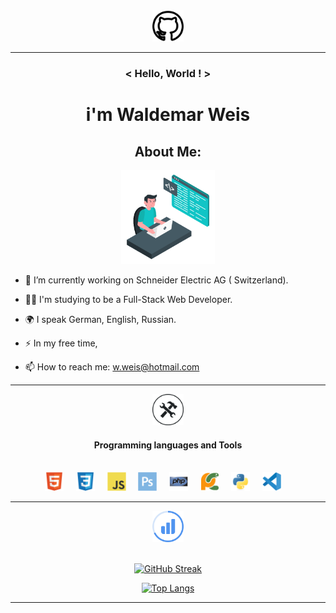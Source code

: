 <div align='center'><img src='icons/2111612.png' width='50px'></div>
           
***

### <div align='center'>< Hello, World ! ></div>

# <div align='center'>i'm Waldemar Weis</div>


 ##  <div align='center'>About Me:</div>
<div align='center'><img src='gifs/giphy.gif' width='150px' height='150px'></div>

-  🔭 I’m currently working on Schneider Electric AG ( Switzerland).

- :man_technologist: I'm studying to be a Full-Stack Web Developer.

-  :earth_africa: I speak German, English, Russian.

- :zap: In my free time,

- 📫 How to reach me: w.weis@hotmail.com


***

<div align='center'><img src='icons/operated-tools.png' width='50px' ></div>

#### <div align='center'>Programming languages and Tools</div>

<br>

<div align='center'>
<img src='icons/html5-original.svg' width='30px'>&nbsp;&nbsp;&nbsp;&nbsp;
<img src='icons/css3-original.svg' width='30px'>&nbsp;&nbsp;&nbsp;&nbsp;
<img src='icons/javascript-original.svg' width='30px'>&nbsp;&nbsp;&nbsp;&nbsp;
<img src='icons/photoshop-plain.svg' width='30px'>&nbsp;&nbsp;&nbsp;&nbsp;
<img src='icons/php-original.svg' width='30px'>&nbsp;&nbsp;&nbsp;&nbsp;
<img src='icons/pycharm-original.svg' width='30px'>&nbsp;&nbsp;&nbsp;&nbsp;
<img src='icons/python-original.svg' width='30px'>&nbsp;&nbsp;&nbsp;&nbsp;
<img src='icons/vscode-original.svg' width='30px'>&nbsp;&nbsp;&nbsp;&nbsp;
</div>

***
<div align='center'>
    <img src='icons/Stats.svg' width='50px'>
</div>

<br>

<div align='center'>

[![GitHub Streak](http://github-readme-streak-stats.herokuapp.com?user=WaldyWhite&date_format=j%20M%5B%20Y%5D)](https://git.io/streak-stats)

</div>


<div align='center'>

[![Top Langs](https://github-readme-stats.vercel.app/api/top-langs/?username=WaldyWhite)](https://github.com/WaldyWhite/github-readme-stats)

</div>

***

